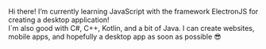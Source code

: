 Hi there! 
I’m currently learning JavaScript with the framework ElectronJS for creating a desktop application!  
I`m also good with C#, C++, Kotlin, and a bit of Java. I can create websites, mobile apps, and hopefully a desktop app as soon as possible 😎


